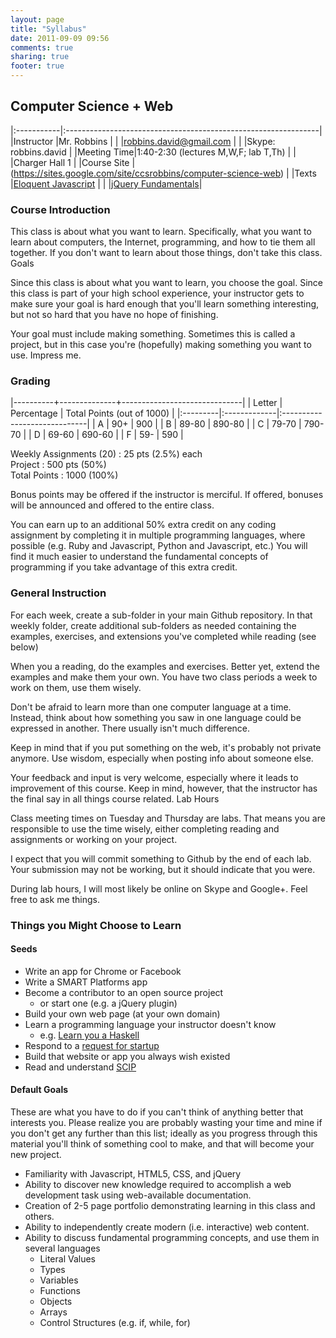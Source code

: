 ```yaml
---
layout: page
title: "Syllabus"
date: 2011-09-09 09:56
comments: true
sharing: true
footer: true
---
```


## Computer Science + Web

|:-----------|:---------------------------------------------------------------|
|Instructor  |Mr. Robbins                                                     |
|            |robbins.david@gmail.com                                         |
|            |Skype: robbins.david                                            |
|Meeting Time|1:40-2:30 (lectures M,W,F; lab T,Th)                            |
|            |Charger Hall 1                                                  |
|Course Site |(https://sites.google.com/site/ccsrobbins/computer-science-web) |
|Texts       |[Eloquent Javascript](http://eloquentjavascript.net)            |
|            |[jQuery Fundamentals](http://jqfundamentals.com/book/index.html)|

### Course Introduction

This class is about what you want to learn. Specifically, what you want to learn about computers, the Internet, programming, and how to tie them all together. If you don't want to learn about those things, don't take this class.
Goals

Since this class is about what you want to learn, you choose the goal. Since this class is part of your high school experience, your instructor gets to make sure your goal is hard enough that you'll learn something interesting, but not so hard that you have no hope of finishing.

Your goal must include making something. Sometimes this is called a project, but in this case you're (hopefully) making something you want to use. Impress me.

### Grading

|----------+--------------+------------------------------|
| Letter   | Percentage   | Total Points (out of 1000)   |
|:---------|:-------------|:-----------------------------|
| A        | 90+          | 900                          |
| B        | 89-80        | 890-80                       |
| C        | 79-70        | 790-70                       |
| D        | 69-60        | 690-60                       |
| F        | 59-          | 590                          |

Weekly Assignments (20) : 25 pts (2.5%) each  
Project                 : 500 pts (50%)  
Total Points            : 1000 (100%)  

Bonus points may be offered if the instructor is merciful. If offered, bonuses will be announced and offered to the entire class.

You can earn up to an additional 50% extra credit on any coding assignment by completing it in multiple programming languages, where possible (e.g. Ruby and Javascript, Python and Javascript, etc.) You will find it much easier to understand the fundamental concepts of programming if you take advantage of this extra credit.

### General Instruction

For each week, create a sub-folder in your main Github repository. In that weekly folder, create additional sub-folders as needed containing the examples, exercises, and extensions you've completed while reading (see below)

When you a reading, do the examples and exercises. Better yet, extend the examples and make them your own. You have two class periods a week to work on them, use them wisely.

Don't be afraid to learn more than one computer language at a time. Instead, think about how something you saw in one language could be expressed in another. There usually isn't much difference.

Keep in mind that if you put something on the web, it's probably not private anymore. Use wisdom, especially when posting info about someone else.

Your feedback and input is very welcome, especially where it leads to improvement of this course. Keep in mind, however, that the instructor has the final say in all things course related.
Lab Hours

Class meeting times on Tuesday and Thursday are labs. That means you are responsible to use the time wisely, either completing reading and assignments or working on your project.

I expect that you will commit something to Github by the end of each lab. Your submission may not be working, but it should indicate that you were.

During lab hours, I will most likely be online on Skype and Google+. Feel free to ask me things.

### Things you Might Choose to Learn

#### Seeds

* Write an app for Chrome or Facebook
* Write a SMART Platforms app
* Become a contributor to an open source project
  * or start one (e.g. a jQuery plugin)
* Build your own web page (at your own domain)
* Learn a programming language your instructor doesn't know
  * e.g. [Learn you a Haskell](http://learnyouahaskell.com/chapters)
* Respond to a [request for startup](http://ycombinator.com/rfs.html)
* Build that website or app you always wish existed
* Read and understand [SCIP](http://mitpress.mit.edu/sicp/full-text/book/book.html)

#### Default Goals

These are what you have to do if you can't think of anything better that interests you. Please realize you are probably wasting your time and mine if you don't get any further than this list; ideally as you progress through this material you'll think of something cool to make, and that will become your new project.

* Familiarity with Javascript, HTML5, CSS, and jQuery
* Ability to discover new knowledge required to accomplish a web development task using web-available documentation.
* Creation of 2-5 page portfolio demonstrating learning in this class and others.
* Ability to independently create modern (i.e. interactive) web content.
* Ability to discuss fundamental programming concepts, and use them in several languages
    * Literal Values
    * Types
    * Variables
    * Functions
    * Objects
    * Arrays
    * Control Structures (e.g. if, while, for)
